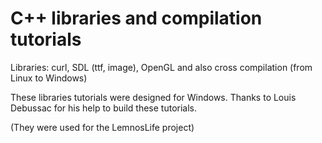 # C++ libraries and compilation tutorials
Libraries: curl, SDL (ttf, image), OpenGL and also cross compilation (from Linux to Windows)

These libraries tutorials were designed for Windows.
Thanks to Louis Debussac for his help to build these tutorials.

(They were used for the LemnosLife project)
